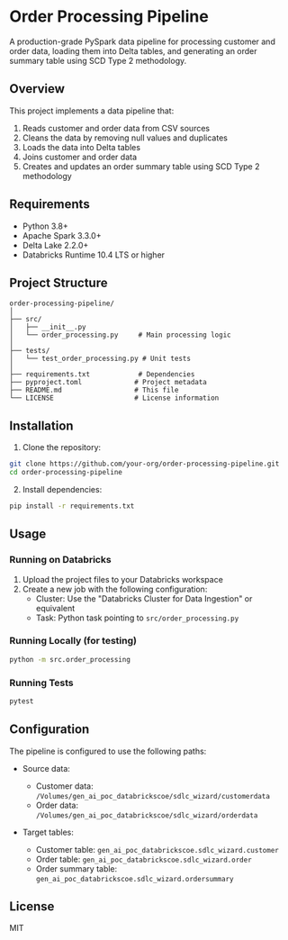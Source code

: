 # Order Processing Pipeline

A production-grade PySpark data pipeline for processing customer and order data, loading them into Delta tables, and generating an order summary table using SCD Type 2 methodology.

## Overview

This project implements a data pipeline that:

1. Reads customer and order data from CSV sources
2. Cleans the data by removing null values and duplicates
3. Loads the data into Delta tables
4. Joins customer and order data
5. Creates and updates an order summary table using SCD Type 2 methodology

## Requirements

- Python 3.8+
- Apache Spark 3.3.0+
- Delta Lake 2.2.0+
- Databricks Runtime 10.4 LTS or higher

## Project Structure

```
order-processing-pipeline/
│
├── src/
│   ├── __init__.py
│   └── order_processing.py     # Main processing logic
│
├── tests/
│   └── test_order_processing.py # Unit tests
│
├── requirements.txt            # Dependencies
├── pyproject.toml             # Project metadata
├── README.md                  # This file
└── LICENSE                    # License information
```

## Installation

1. Clone the repository:
```bash
git clone https://github.com/your-org/order-processing-pipeline.git
cd order-processing-pipeline
```

2. Install dependencies:
```bash
pip install -r requirements.txt
```

## Usage

### Running on Databricks

1. Upload the project files to your Databricks workspace
2. Create a new job with the following configuration:
   - Cluster: Use the "Databricks Cluster for Data Ingestion" or equivalent
   - Task: Python task pointing to `src/order_processing.py`

### Running Locally (for testing)

```bash
python -m src.order_processing
```

### Running Tests

```bash
pytest
```

## Configuration

The pipeline is configured to use the following paths:

- Source data:
  - Customer data: `/Volumes/gen_ai_poc_databrickscoe/sdlc_wizard/customerdata`
  - Order data: `/Volumes/gen_ai_poc_databrickscoe/sdlc_wizard/orderdata`

- Target tables:
  - Customer table: `gen_ai_poc_databrickscoe.sdlc_wizard.customer`
  - Order table: `gen_ai_poc_databrickscoe.sdlc_wizard.order`
  - Order summary table: `gen_ai_poc_databrickscoe.sdlc_wizard.ordersummary`

## License

MIT